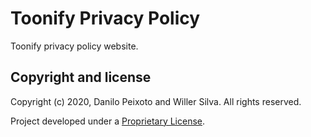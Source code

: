 # Toonify Privacy Policy

Toonify privacy policy website.

## Copyright and license

Copyright (c) 2020, Danilo Peixoto and Willer Silva. All rights reserved.

Project developed under a [Proprietary License](LICENSE.md).
